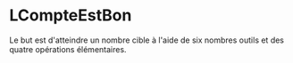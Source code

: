 # LCompteEstBon
Le but est d'atteindre un nombre cible à l'aide de six nombres outils et des quatre opérations élémentaires.
